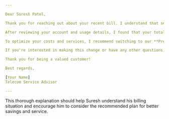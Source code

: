 ```yaml
---

Dear Suresh Patel,

Thank you for reaching out about your recent bill. I understand that seeing a higher bill can be concerning. 

After reviewing your account and usage details, I found that your total bill for the last billing cycle was $1999, which is in line with your current **Business Essential** plan. During this period, you used 8.3 GB of data, along with 1500 voice minutes and 200 SMS messages. While you are under the data limit of your plan, the voice minutes used seem to be significantly high, and there are no additional charges reflected for this month.

To optimize your costs and services, I recommend switching to our **Premium Unlimited** plan, which is available for $1299 per month. This plan provides unlimited data, voice minutes, and SMS, ensuring you won't have to worry about exceeding any limits in the future. By switching, you would save $700 each month. 

If you're interested in making this change or have any other questions, please let me know how I can assist you further. 

Thank you for being a valued customer!

Best regards,

[Your Name]  
Telecom Service Advisor

--- 
```


This thorough explanation should help Suresh understand his billing situation and encourage him to consider the recommended plan for better savings and service.